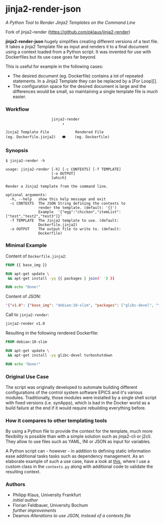 # jinja2-render-json
*A Python Tool to Render Jinja2 Templates on the Command Line*

Fork of jinja2-render (https://github.com/pklaus/jinja2-render)

**jinja2-render-json** hugely simplifies creating different versions of a text file.
It takes a jinja2 Template file as input and renders it to a final document
using a context loaded from a Python script.
It was invented for use with Dockerfiles but its use case goes far beyond.

This is useful for example in the following cases:

* The desired document (eg. Dockerfile) contains a lot of repeated statements.
  In a Jinja2 Template they can be replaced by a [For Loop][].
* The configuration space for the desired document is large and the differences
  would be small, so maintaining a single template file is much easier.

### Workflow

```
                     jinja2-render
                          ↓

Jinja2 Template File            Rendered File
(eg. Dockerfile.jinja2)   🡆    (eg. Dockerfile)
```

### Synopsis

```
$ jinja2-render -h

usage: jinja2-render [-h] [-c CONTEXTS] [-f TEMPLATE]
                     [-o OUTPUT]
                     [which]

Render a Jinja2 template from the command line.

optional arguments:
  -h, --help   show this help message and exit
  -c CONTEXTS  The JSON String defining the contexts to
               render the template. (default: '{}')
               Example  '{"egg":"chicken","itemList":["test","test2","test3"]}'
  -f TEMPLATE  The Jinja2 template to use. (default:
               Dockerfile.jinja2)
  -o OUTPUT    The output file to write to. (default:
               Dockerfile)
```

### Minimal Example

Content of `Dockerfile.jinja2`:

```Dockerfile
FROM {{ base_img }}

RUN apt-get update \
 && apt-get install -yq {{ packages | join(' ') }}

RUN echo "Done!"

```

Content of JSON:
```json
'{"v1.0": {"base_img": "debian:10-slim", "packages": ["glibc-devel", "turboshutdown"]}'}
```

Call to `jinja2-render`:

```sh
jinja2-render v1.0
```

Resulting in the following rendered Dockerfile:

```Dockerfile
FROM debian:10-slim

RUN apt-get update \
 && apt-get install -yq glibc-devel turboshutdown

RUN echo "Done!"
```

### Original Use Case

The script was originally developed to automate building different configurations
of the control system software EPICS and it's various modules.
Traditionally, those modules were installed by a single shell script with
fixed versions (i.e. synApps), which is bad in the Docker world
as a build failure at the end if it would require rebuilding everything before.

### How it compares to other templating tools

By using a Python file to provide the context for the template, much more
flexibility is possible than with a simple solution such as jinja2-cli or j2cli.
They allow to use files such as YAML, INI or JSON as input for variables.

A Python script can - however - in addition to defining static information
ease additional tasks tasks such as dependency management.
As an elaborate example of such a use case, have a look at
[this](https://github.com/pklaus/docker-epics/tree/master/epics_contapps),
where I use a custom class in the `contexts.py` along with additional code
to validate the resulting context.

### Authors

* Philipp Klaus, University Frankfurt  
  *initial author*
* Florian Feldbauer, University Bochum  
  *further improvements*
* Deamos
  *Alterations to use JSON, instead of a contexts file*  

[Jinja2 For Loop]: https://jinja.palletsprojects.com/en/2.11.x/templates/#for
